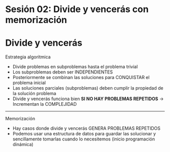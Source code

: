 # Sesión 02: Divide y vencerás con memorización

# Divide y vencerás

Estrategia algoritmica

- Divide problemas en subproblemas hasta el problema trivial
- Los subproblemas deben ser INDEPENDIENTES
- Posteriormente se combinan las soluciones para CONQUISTAR el problema inicial
- Las soluciones parciales (subproblemas) deben cumplir la propiedad de la solución problema
- Divide y vencerás funciona bien **SI NO HAY PROBLEMAS REPETIDOS** → Incrementan la COMPLEJIDAD

---

Memorización

- Hay casos donde divide y vencerás GENERA PROBLEMAS REPETIDOS
- Podemos usar una estructura de datos para guardar las solucionar y sencillamente tomarlas cuando lo necesitemos (inicio programación dinámica)